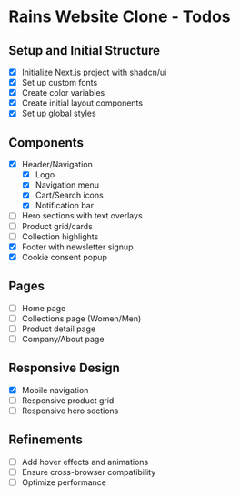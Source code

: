 # Rains Website Clone - Todos

## Setup and Initial Structure
- [x] Initialize Next.js project with shadcn/ui
- [x] Set up custom fonts
- [x] Create color variables
- [x] Create initial layout components
- [x] Set up global styles

## Components
- [x] Header/Navigation
  - [x] Logo
  - [x] Navigation menu
  - [x] Cart/Search icons
  - [x] Notification bar
- [ ] Hero sections with text overlays
- [ ] Product grid/cards
- [ ] Collection highlights
- [x] Footer with newsletter signup
- [x] Cookie consent popup

## Pages
- [ ] Home page
- [ ] Collections page (Women/Men)
- [ ] Product detail page
- [ ] Company/About page

## Responsive Design
- [x] Mobile navigation
- [ ] Responsive product grid
- [ ] Responsive hero sections

## Refinements
- [ ] Add hover effects and animations
- [ ] Ensure cross-browser compatibility
- [ ] Optimize performance
